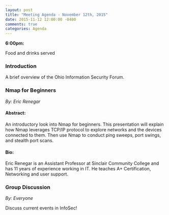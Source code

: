 ```yaml
---
layout: post
title: "Meeting Agenda - November 12th, 2015"
date: 2015-11-12 12:00:00 -0400
comments: true
categories: Agenda
---
```


**6:00pm:**

Food and drinks served

### Introduction

A brief overview of the Ohio Information Security Forum.

### **Nmap for Beginners**
_By: Eric Renegar_

#### **Abstract:**

An introductory look into Nmap for beginners. This presentation will explain how
Nmap leverages TCP/IP protocol to explore networks and the devices connected to
them. Then use Nmap to conduct ping sweeps, port swings, and stealth port
scans.

#### **Bio:**

Eric Renegar is an Assistant Professor at Sinclair Community College and has 11
years of experience working in IT. He teaches A+ Certification, Networking and
user support.

### **Group Discussion**
_By: Everyone_

Discuss current events in InfoSec!

